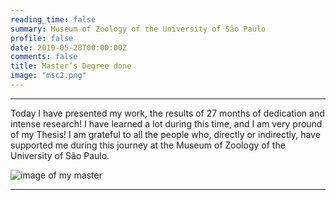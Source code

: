 ```yaml
---
reading_time: false
summary: Museum of Zoology of the University of São Paulo
profile: false
date: 2019-05-28T00:00:00Z
comments: false
title: Master’s Degree done
image: "msc2.png"
---
```

---
Today I have presented my work, the results of 27 months of dedication and intense research! 
I have learned a lot during this time, and I am very pround of my Thesis! I am grateful to all the people who, directly or indirectly, 
have supported me during this journey at the Museum of Zoology of the University of São Paulo.

![image of my master](https://raw.githubusercontent.com/rosanafcunha/rosanafcunha/master/content/post/getting-started/msc2.png "Masters Degree")

---

